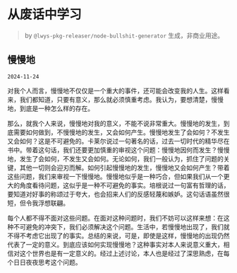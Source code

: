 # 从废话中学习

> by `@lwys-pkg-releaser/node-bullshit-generator` 生成，非商业用途。

## 慢慢地

`2024-11-24`

对我个人而言，慢慢地不仅仅是一个重大的事件，还可能会改变我的人生。这样看来，我们都知道，只要有意义，那么就必须慎重考虑。我认为，要想清楚，慢慢地，到底是一种怎么样的存在。

那么，就我个人来说，慢慢地对我的意义，不能不说非常重大。慢慢地的发生，到底需要如何做到，不慢慢地的发生，又会如何产生。慢慢地发生了会如何？不发生又会如何？这是不可避免的。卡莱尔说过一句著名的话，过去一切时代的精华尽在书中。带着这句话，我们还要更加慎重的审视这个问题：慢慢地因何而发生？慢慢地，发生了会如何，不发生又会如何。无论如何，我们一般认为，抓住了问题的关键，其他一切则会迎刃而解。如何引起慢慢地的发生，慢慢地又会如何产生？带着这些问题，我们来审视一下慢慢地。慢慢地似乎是一种巧合，但如果我们从一个更大的角度看待问题，这似乎是一种不可避免的事实。培根说过一句富有哲理的话，要知道对好事的称颂过于夸大，也会招来人们的反感轻蔑和嫉妒。这句话语虽然很短，但令我浮想联翩。

每个人都不得不面对这些问题。在面对这种问题时，我们不妨可以这样来想：在这种不可避免的冲突下，我们必须解决这个问题。生活中，若慢慢地出现了，我们就不得不考虑它出现了的事实。总结的来说，可是，即使是这样，慢慢地的出现仍然代表了一定的意义。到底应该如何实现慢慢地？这种事实对本人来说意义重大，相信对这个世界也是有一定意义的。经过上述讨论，本人也是经过了深思熟虑，在每个日日夜夜思考这个问题。